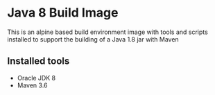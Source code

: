 # Java 8 Build Image
This is an alpine based build environment image with tools and scripts installed to support the building of a Java 1.8 jar with Maven

## Installed tools
 - Oracle JDK 8
 - Maven 3.6